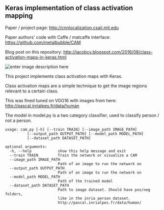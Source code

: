 ## Keras implementation of class activation mapping

Paper / project page: http://cnnlocalization.csail.mit.edu

Paper authors' code with Caffe / matcaffe interface: https://github.com/metalbubble/CAM


Blog post on this repository: http://jacobcv.blogspot.com/2016/08/class-activation-maps-in-keras.html 


![enter image description here](https://raw.githubusercontent.com/jacobgil/keras-cam/master/examples/mona_lisa.jpg)


This project implements class activation maps with Keras.

Class activation maps are a simple technique to get the image regions relevant to a certain class.

This was fined tuned on VGG16 with images from here: 
http://pascal.inrialpes.fr/data/human

The model in model.py is a two category classifier, used to classify person / not a person.

    usage: cam.py [-h] [--train TRAIN] [--image_path IMAGE_PATH]
              [--output_path OUTPUT_PATH] [--model_path MODEL_PATH]
              [--dataset_path DATASET_PATH]

	optional arguments:
	  -h, --help            show this help message and exit
	  --train TRAIN         Train the network or visualize a CAM
	  --image_path IMAGE_PATH
	                        Path of an image to run the network on
	  --output_path OUTPUT_PATH
	                        Path of an image to run the network on
	  --model_path MODEL_PATH
	                        Path of the trained model
	  --dataset_path DATASET_PATH
	                        Path to image dataset. Should have pos/neg folders,
	                        like in the inria person dataset.
	                        http://pascal.inrialpes.fr/data/human/

